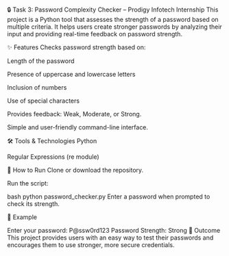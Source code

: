 🔒 Task 3: Password Complexity Checker – Prodigy Infotech Internship
This project is a Python tool that assesses the strength of a password based on multiple criteria. It helps users create stronger passwords by analyzing their input and providing real-time feedback on password strength.

✨ Features
Checks password strength based on:

Length of the password

Presence of uppercase and lowercase letters

Inclusion of numbers

Use of special characters

Provides feedback: Weak, Moderate, or Strong.

Simple and user-friendly command-line interface.

🛠️ Tools & Technologies
Python

Regular Expressions (re module)

🚀 How to Run
Clone or download the repository.

Run the script:

bash
python password_checker.py
Enter a password when prompted to check its strength.

📌 Example

Enter your password: P@ssw0rd123
Password Strength: Strong
🎯 Outcome
This project provides users with an easy way to test their passwords and encourages them to use stronger, more secure credentials.
